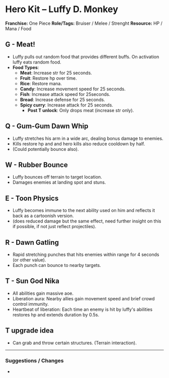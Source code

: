 # Hero Kit – Luffy D. Monkey

**Franchise:** One Piece 
**Role/Tags:** Bruiser / Melee / Strenght 
**Resource:** HP / Mana / Food

## G - Meat!
- Luffy pulls out random food that provides different buffs. On activation luffy eats random food.
- **Food Types**:
     - **Meat**: Increase str for 25 seconds.
     - **Fruit**: Restore hp over time.
     - **Rice**: Restore mana.
     - **Candy**: Increase movement speed for 25 seconds.
     - **Fish**: Increase attack speed for 25seconds.
     - **Bread**: Increase defense for 25 seconds.
     - **Spicy curry**: Increase attack for 25 seconds.
        - **Post T unlock**: Only drops meat (increase str only).

## Q - Gum-Gum Dawn Whip
- Luffy stretches his arm in a wide arc, dealing bonus damage to enemies. 
- Kills restore hp and  and hero kills also reduce cooldown by half. 
- (Could potentially bounce also).

## W - Rubber Bounce
- Luffy bounces off terrain to target location. 
- Damages enemies at landing spot and stuns.

## E - Toon Physics
- Luffy becomes immune to the next ability used on him and reflects it back as a cartoonish version.
- (does reduced damage but the same effect, need further insight on this if possible, if not just reflect projectiles).

## R - Dawn Gatling
- Rapid stretching punches that hits  enemies within range for 4 seconds (or other value). 
- Each punch can bounce to nearby targets.

## T - Sun God Nika 
- All abilities gain massive aoe.
- Liberation aura: Nearby allies gain movement speed and brief crowd control immunity.
- Heartbeat of liberation: Each time an enemy is hit by  luffy's abilities restores hp and extends duration by 0.5s.

## T upgrade idea
- Can grab and throw certain structures. (Terrain interaction).

---

### Suggestions / Changes
- <your notes here>